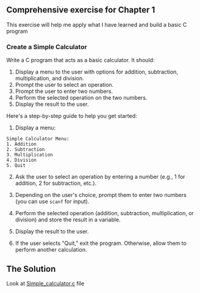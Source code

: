 
## Comprehensive exercise for Chapter 1

This exercise will help me apply what I have learned and build a basic C program

### Create a Simple Calculator

Write a C program that acts as a basic calculator. It should:

1. Display a menu to the user with options for addition, subtraction, multiplication, and division.
2. Prompt the user to select an operation.
3. Prompt the user to enter two numbers.
4. Perform the selected operation on the two numbers.
5. Display the result to the user.


Here's a step-by-step guide to help you get started:

1. Display a menu:
```
Simple Calculator Menu:
1. Addition
2. Subtraction
3. Multiplication
4. Division
5. Quit
```
2. Ask the user to select an operation by entering a number (e.g., 1 for addition, 2 for subtraction, etc.).

3. Depending on the user's choice, prompt them to enter two numbers (you can use `scanf` for input).

4. Perform the selected operation (addition, subtraction, multiplication, or division) and store the result in a variable.

5. Display the result to the user.

6. If the user selects "Quit," exit the program. Otherwise, allow them to perform another calculation.


## The Solution
Look at [Simple_calculator.c]() file
